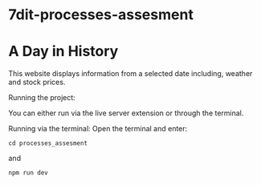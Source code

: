 # 7dit-processes-assesment

# A Day in History

This website displays information from a selected date including, weather and stock prices.

Running the project:

You can either run via the live server extension or through the terminal.

Running via the terminal:
Open the terminal and enter:
```
cd processes_assesment
```
and
```
npm run dev
